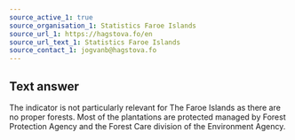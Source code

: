 ```yaml
---
source_active_1: true
source_organisation_1: Statistics Faroe Islands
source_url_1: https://hagstova.fo/en
source_url_text_1: Statistics Faroe Islands
source_contact_1: jogvanb@hagstova.fo
---
```

## Text answer
The indicator is not particularly relevant for The Faroe Islands as there are no proper forests. Most of the plantations are protected managed by Forest Protection Agency and the Forest Care division of the Environment Agency.
